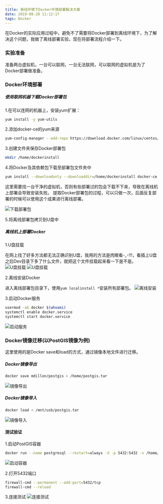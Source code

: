 ```yaml
---
title: 离线环境下Docker环境部署解决方案
date: 2019-08-20 11:12:17
tags: Docker
---
```


在Docker的实际应用过程中，避免不了需要将Docker部署到离线环境下，为了解决这个问题，我做了离线部署实验，现在将部署流程介绍一下。

### 实验准备

准备两台虚拟机，一台可以联网，一台无法联网，可以联网的虚拟机是为了Docker部署做准备。

### Docker环境部署

##### 使用联网机器下载Docker部署包

1.在可以连网的机器上，安装yum扩展：

```bash
yum install -y yum-utils
```

2.添加docker-ce的yum来源

```bash
yum-config-manager --add-repo https://download.docker.com/linux/centos/docker-ce.repo
```

3.创建文件夹保存Docker部署包

```bash
mkdir /home/dockerinstall
```

4.将Docker及其依赖包下载至部署包文件夹中

```bash
yum install --downloadonly --downloaddir=/home/dockerinstall docker-ce
```

这里需要找一台干净的虚拟机，否则有些部署过的包会下载不下来，导致在离线机上部署会导致安装失败。
提取Docker部署包的过程，可以只做一次，后面反复部署的时候可以使用这个成果进行离线部署。

![下载部署包](installdockeroffline/1.png)

5.将离线部署包拷贝到U盘中

##### 离线机上部署Docker

1.U盘挂载

在网上找了好多方法都无法正确识别U盘，我用的方法是肉眼看-_-!!!，看插上U盘之后Dev目录下多了什么文件，就把这个文件挂载起来看一下是不是。
![U盘挂载](installdockeroffline/2.png)
![U盘挂载](installdockeroffline/3.png)

2.离线安装Docker

进入离线部署包目录下，使用`yum localinstall *`安装所有部署包。
![离线安装](installdockeroffline/4.png)

3.启动Docker服务

```bash
usermod -aG docker $(whoami)
systemctl enable docker.service
systemctl start docker.service
```
![启动服务](installdockeroffline/5.png)

### Docker镜像迁移(以PostGIS镜像为例)

这里使用的是Docker save和load的方式，通过镜像本地文件进行迁移。

##### Docker镜像导出
```bash
docker save mdillon/postgis > /home/postgis.tar
```
![镜像导出](installdockeroffline/6.png)

##### Docker镜像导入
```bash
docker load < /mnt/usb/postgis.tar
```
![镜像导入](installdockeroffline/7.png)

#### 测试验证

1.启动PostGIS容器
```bash
docker run --name postgresql --restart=always -d -p 5432:5432 -v /home/pgdata:/var/lib/postgresql/data -e POSTGRES_PASSWORD=1234 mdillon/postgis:10-alpine
```
![启动容器](installdockeroffline/8.png)

2.打开5432端口
```bash
firewall-cmd --permanent --add-port=5432/tcp
firewall-cmd --reload
```

3.连接测试
![连接测试](installdockeroffline/9.png)